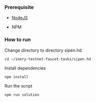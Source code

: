 ### Prerequisite ###

- [NodeJS](https://nodejs.org/en/)

- NPM



### How to run

Change directory to directory sipen.hd

```shell
cd ~/inery-testnet-faucet-tasks/sipen.hd
```


Install dependencies

```shell
npm install
```



Run the script

```
npm run solution
```
